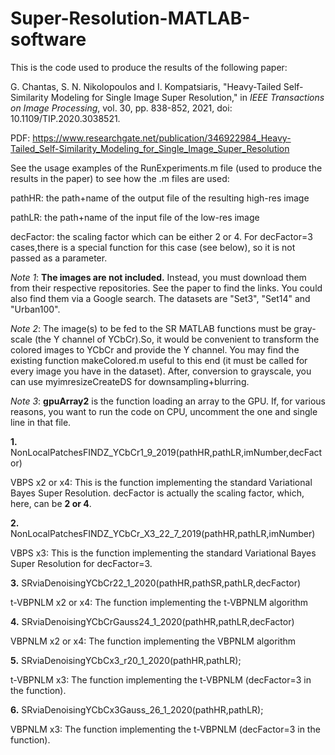 # Super-Resolution-MATLAB-software
This is the code used to produce the results of the following paper:

G. Chantas, S. N. Nikolopoulos and I. Kompatsiaris, "Heavy-Tailed Self-Similarity Modeling for Single Image Super Resolution," in _IEEE Transactions on Image Processing_, vol. 30, pp. 838-852, 2021, doi: 10.1109/TIP.2020.3038521.


PDF: https://www.researchgate.net/publication/346922984_Heavy-Tailed_Self-Similarity_Modeling_for_Single_Image_Super_Resolution

See the usage examples of the RunExperiments.m file (used to produce the results in the paper) to see how the .m files are used:

pathHR: the path+name of the output file of the resulting high-res image

pathLR: the path+name of the input file of the low-res image

decFactor: the scaling factor which can be either 2 or 4. For decFactor=3 cases,there is a special function for this case (see below), so it is not passed as a parameter.

_Note 1_: **The images are not included.** Instead, you must download them from their respective repositories. See the paper to find the links.
You could also find them via a Google search. The datasets are "Set3", "Set14" and "Urban100".

_Note 2_: The image(s) to be fed to the SR MATLAB functions must be gray-scale (the Y channel of YCbCr).So, it would be convenient to transform the colored images to YCbCr and provide the Y channel. You may find the existing function makeColored.m useful to this end (it must be called for every image you have in the dataset). After, conversion to grayscale, you can use myimresizeCreateDS for downsampling+blurring.

_Note 3_: **gpuArray2** is the function loading an array to the GPU. If, for various reasons, you want to run the code on CPU, uncomment the one and single line in that file.

**1.** NonLocalPatchesFINDZ_YCbCr1_9_2019(pathHR,pathLR,imNumber,decFactor)

VBPS x2 or x4: This is the function implementing the standard Variational Bayes Super Resolution. decFactor is actually the scaling factor, which, here, can be **2 or 4**. 

**2.** NonLocalPatchesFINDZ_YCbCr_X3_22_7_2019(pathHR,pathLR,imNumber)

VBPS x3: This is the function implementing the standard Variational Bayes Super Resolution for decFactor=3. 

**3.** SRviaDenoisingYCbCr22_1_2020(pathHR,pathSR,pathLR,decFactor)

t-VBPNLM x2 or x4: The function implementing the t-VBPNLM algorithm

**4.** SRviaDenoisingYCbCrGauss24_1_2020(pathHR,pathLR,decFactor)

VBPNLM x2 or x4: The function implementing the VBPNLM algorithm

**5.** SRviaDenoisingYCbCx3_r20_1_2020(pathHR,pathLR);

t-VBPNLM x3: The function implementing the t-VBPNLM (decFactor=3 in the function).

**6.** SRviaDenoisingYCbCx3Gauss_26_1_2020(pathHR,pathLR);

VBPNLM x3: The function implementing the t-VBPNLM (decFactor=3 in the function).
